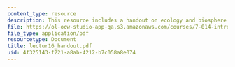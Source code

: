 ```yaml
---
content_type: resource
description: This resource includes a handout on ecology and biosphere distribution.
file: https://ol-ocw-studio-app-qa.s3.amazonaws.com/courses/7-014-introductory-biology-spring-2005/4f325143f221a8ab4212b7c058a8e074_lectur16_handout.pdf
file_type: application/pdf
resourcetype: Document
title: lectur16_handout.pdf
uid: 4f325143-f221-a8ab-4212-b7c058a8e074
---
```

